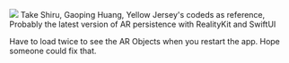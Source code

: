 ![](https://media.giphy.com/media/v1.Y2lkPTc5MGI3NjExbnMxa3pwaHM4MW5icGxjanlodjI3NW4zNmhtYjF3MHB4Y3dyNWMyMiZlcD12MV9pbnRlcm5hbF9naWZfYnlfaWQmY3Q9Zw/pZfhVhKQSeTxrU7tQv/giphy-downsized-large.gif)
Take Shiru, Gaoping Huang, Yellow Jersey's codeds as reference,
Probably the latest version of AR persistence with RealityKit and SwiftUI

Have to load twice to see the AR Objects when you restart the app. Hope someone could fix that.
